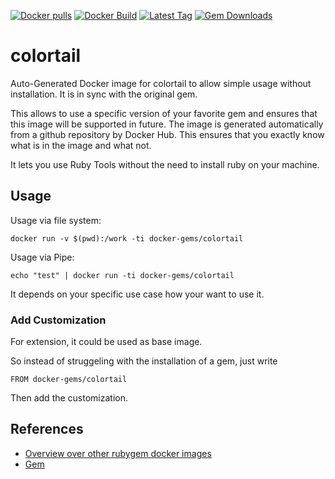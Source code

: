 [![Docker pulls](https://img.shields.io/docker/pulls/rubygem/colortail.svg)](https://hub.docker.com/r/rubygem/colortail/)
[![Docker Build](https://img.shields.io/docker/automated/rubygem/colortail.svg)](https://hub.docker.com/r/rubygem/colortail/)
[![Latest Tag](https://img.shields.io/github/tag/docker-rubygem/colortail.svg)](https://hub.docker.com/r/rubygem/colortail/)
[![Gem Downloads](https://img.shields.io/gem/dt/colortail.svg)](https://rubygems.org/gems/colortail/)
# colortail

Auto-Generated Docker image for colortail to allow simple usage without installation.
It is in sync with the original gem.

This allows to use a specific version of your favorite gem and ensures that this image will be supported in future.
The image is generated automatically from a github repository by Docker Hub.
This ensures that you exactly know what is in the image and what not.

It lets you use Ruby Tools without the need to install ruby on your machine.

## Usage

Usage via file system:

`docker run -v $(pwd):/work -ti docker-gems/colortail`

Usage via Pipe:

`echo "test" | docker run -ti docker-gems/colortail`

It depends on your specific use case how your want to use it.

### Add Customization

For extension, it could be used as base image.

So instead of struggeling with the installation of a gem, just write

`FROM docker-gems/colortail`

Then add the customization.

## References

 - [Overview over other rubygem docker images](https://github.com/thinkbot/docker-rubygem)
 - [Gem](https://rubygems.org/gems/colortail/)
